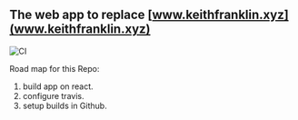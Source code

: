 ## The web app to replace [www.keithfranklin.xyz](www.keithfranklin.xyz)

![CI](https://github.com/Keith3895/about-me/workflows/CI/badge.svg?branch=master)

Road map for this Repo:

1) build app on react.
2) configure travis.
3) setup builds in Github.